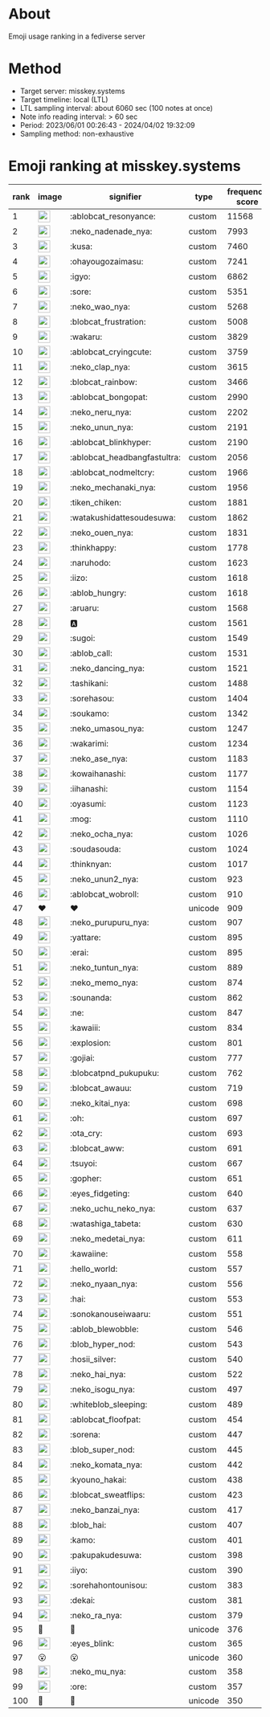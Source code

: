 # About
Emoji usage ranking in a fediverse server

# Method
- Target server: misskey.systems
- Target timeline: local (LTL)
- LTL sampling interval: about 6060 sec (100 notes at once)
- Note info reading interval: > 60 sec
- Period: 2023/06/01 00:26:43 - 2024/04/02 19:32:09 
- Sampling method: non-exhaustive

# Emoji ranking at misskey.systems

|rank|image|signifier|type|frequency score|
|----|----|----|----|----|
|1|<img height="24" src="https://misskey.systems/emoji/ablobcat_resonyance.webp">|:ablobcat_resonyance:|custom|11568|
|2|<img height="24" src="https://misskey.systems/emoji/neko_nadenade_nya.webp">|:neko_nadenade_nya:|custom|7993|
|3|<img height="24" src="https://misskey.systems/emoji/kusa.webp">|:kusa:|custom|7460|
|4|<img height="24" src="https://misskey.systems/emoji/ohayougozaimasu.webp">|:ohayougozaimasu:|custom|7241|
|5|<img height="24" src="https://misskey.systems/emoji/igyo.webp">|:igyo:|custom|6862|
|6|<img height="24" src="https://misskey.systems/emoji/sore.webp">|:sore:|custom|5351|
|7|<img height="24" src="https://misskey.systems/emoji/neko_wao_nya.webp">|:neko_wao_nya:|custom|5268|
|8|<img height="24" src="https://misskey.systems/emoji/blobcat_frustration.webp">|:blobcat_frustration:|custom|5008|
|9|<img height="24" src="https://misskey.systems/emoji/wakaru.webp">|:wakaru:|custom|3829|
|10|<img height="24" src="https://misskey.systems/emoji/ablobcat_cryingcute.webp">|:ablobcat_cryingcute:|custom|3759|
|11|<img height="24" src="https://misskey.systems/emoji/neko_clap_nya.webp">|:neko_clap_nya:|custom|3615|
|12|<img height="24" src="https://misskey.systems/emoji/blobcat_rainbow.webp">|:blobcat_rainbow:|custom|3466|
|13|<img height="24" src="https://misskey.systems/emoji/ablobcat_bongopat.webp">|:ablobcat_bongopat:|custom|2990|
|14|<img height="24" src="https://misskey.systems/emoji/neko_neru_nya.webp">|:neko_neru_nya:|custom|2202|
|15|<img height="24" src="https://misskey.systems/emoji/neko_unun_nya.webp">|:neko_unun_nya:|custom|2191|
|16|<img height="24" src="https://misskey.systems/emoji/ablobcat_blinkhyper.webp">|:ablobcat_blinkhyper:|custom|2190|
|17|<img height="24" src="https://misskey.systems/emoji/ablobcat_headbangfastultra.webp">|:ablobcat_headbangfastultra:|custom|2056|
|18|<img height="24" src="https://misskey.systems/emoji/ablobcat_nodmeltcry.webp">|:ablobcat_nodmeltcry:|custom|1966|
|19|<img height="24" src="https://misskey.systems/emoji/neko_mechanaki_nya.webp">|:neko_mechanaki_nya:|custom|1956|
|20|<img height="24" src="https://misskey.systems/emoji/tiken_chiken.webp">|:tiken_chiken:|custom|1881|
|21|<img height="24" src="https://misskey.systems/emoji/watakushidattesoudesuwa.webp">|:watakushidattesoudesuwa:|custom|1862|
|22|<img height="24" src="https://misskey.systems/emoji/neko_ouen_nya.webp">|:neko_ouen_nya:|custom|1831|
|23|<img height="24" src="https://misskey.systems/emoji/thinkhappy.webp">|:thinkhappy:|custom|1778|
|24|<img height="24" src="https://misskey.systems/emoji/naruhodo.webp">|:naruhodo:|custom|1623|
|25|<img height="24" src="https://misskey.systems/emoji/iizo.webp">|:iizo:|custom|1618|
|26|<img height="24" src="https://misskey.systems/emoji/ablob_hungry.webp">|:ablob_hungry:|custom|1618|
|27|<img height="24" src="https://misskey.systems/emoji/aruaru.webp">|:aruaru:|custom|1568|
|28|<img height="24" src="https://misskey.systems/emoji/a.webp">|:a:|custom|1561|
|29|<img height="24" src="https://misskey.systems/emoji/sugoi.webp">|:sugoi:|custom|1549|
|30|<img height="24" src="https://misskey.systems/emoji/ablob_call.webp">|:ablob_call:|custom|1531|
|31|<img height="24" src="https://misskey.systems/emoji/neko_dancing_nya.webp">|:neko_dancing_nya:|custom|1521|
|32|<img height="24" src="https://misskey.systems/emoji/tashikani.webp">|:tashikani:|custom|1488|
|33|<img height="24" src="https://misskey.systems/emoji/sorehasou.webp">|:sorehasou:|custom|1404|
|34|<img height="24" src="https://misskey.systems/emoji/soukamo.webp">|:soukamo:|custom|1342|
|35|<img height="24" src="https://misskey.systems/emoji/neko_umasou_nya.webp">|:neko_umasou_nya:|custom|1247|
|36|<img height="24" src="https://misskey.systems/emoji/wakarimi.webp">|:wakarimi:|custom|1234|
|37|<img height="24" src="https://misskey.systems/emoji/neko_ase_nya.webp">|:neko_ase_nya:|custom|1183|
|38|<img height="24" src="https://misskey.systems/emoji/kowaihanashi.webp">|:kowaihanashi:|custom|1177|
|39|<img height="24" src="https://misskey.systems/emoji/iihanashi.webp">|:iihanashi:|custom|1154|
|40|<img height="24" src="https://misskey.systems/emoji/oyasumi.webp">|:oyasumi:|custom|1123|
|41|<img height="24" src="https://misskey.systems/emoji/mog.webp">|:mog:|custom|1110|
|42|<img height="24" src="https://misskey.systems/emoji/neko_ocha_nya.webp">|:neko_ocha_nya:|custom|1026|
|43|<img height="24" src="https://misskey.systems/emoji/soudasouda.webp">|:soudasouda:|custom|1024|
|44|<img height="24" src="https://misskey.systems/emoji/thinknyan.webp">|:thinknyan:|custom|1017|
|45|<img height="24" src="https://misskey.systems/emoji/neko_unun2_nya.webp">|:neko_unun2_nya:|custom|923|
|46|<img height="24" src="https://misskey.systems/emoji/ablobcat_wobroll.webp">|:ablobcat_wobroll:|custom|910|
|47|❤|❤|unicode|909|
|48|<img height="24" src="https://misskey.systems/emoji/neko_purupuru_nya.webp">|:neko_purupuru_nya:|custom|907|
|49|<img height="24" src="https://misskey.systems/emoji/yattare.webp">|:yattare:|custom|895|
|50|<img height="24" src="https://misskey.systems/emoji/erai.webp">|:erai:|custom|895|
|51|<img height="24" src="https://misskey.systems/emoji/neko_tuntun_nya.webp">|:neko_tuntun_nya:|custom|889|
|52|<img height="24" src="https://misskey.systems/emoji/neko_memo_nya.webp">|:neko_memo_nya:|custom|874|
|53|<img height="24" src="https://misskey.systems/emoji/sounanda.webp">|:sounanda:|custom|862|
|54|<img height="24" src="https://misskey.systems/emoji/ne.webp">|:ne:|custom|847|
|55|<img height="24" src="https://misskey.systems/emoji/kawaiii.webp">|:kawaiii:|custom|834|
|56|<img height="24" src="https://misskey.systems/emoji/explosion.webp">|:explosion:|custom|801|
|57|<img height="24" src="https://misskey.systems/emoji/gojiai.webp">|:gojiai:|custom|777|
|58|<img height="24" src="https://misskey.systems/emoji/blobcatpnd_pukupuku.webp">|:blobcatpnd_pukupuku:|custom|762|
|59|<img height="24" src="https://misskey.systems/emoji/blobcat_awauu.webp">|:blobcat_awauu:|custom|719|
|60|<img height="24" src="https://misskey.systems/emoji/neko_kitai_nya.webp">|:neko_kitai_nya:|custom|698|
|61|<img height="24" src="https://misskey.systems/emoji/oh.webp">|:oh:|custom|697|
|62|<img height="24" src="https://misskey.systems/emoji/ota_cry.webp">|:ota_cry:|custom|693|
|63|<img height="24" src="https://misskey.systems/emoji/blobcat_aww.webp">|:blobcat_aww:|custom|691|
|64|<img height="24" src="https://misskey.systems/emoji/tsuyoi.webp">|:tsuyoi:|custom|667|
|65|<img height="24" src="https://misskey.systems/emoji/gopher.webp">|:gopher:|custom|651|
|66|<img height="24" src="https://misskey.systems/emoji/eyes_fidgeting.webp">|:eyes_fidgeting:|custom|640|
|67|<img height="24" src="https://misskey.systems/emoji/neko_uchu_neko_nya.webp">|:neko_uchu_neko_nya:|custom|637|
|68|<img height="24" src="https://misskey.systems/emoji/watashiga_tabeta.webp">|:watashiga_tabeta:|custom|630|
|69|<img height="24" src="https://misskey.systems/emoji/neko_medetai_nya.webp">|:neko_medetai_nya:|custom|611|
|70|<img height="24" src="https://misskey.systems/emoji/kawaiine.webp">|:kawaiine:|custom|558|
|71|<img height="24" src="https://misskey.systems/emoji/hello_world.webp">|:hello_world:|custom|557|
|72|<img height="24" src="https://misskey.systems/emoji/neko_nyaan_nya.webp">|:neko_nyaan_nya:|custom|556|
|73|<img height="24" src="https://misskey.systems/emoji/hai.webp">|:hai:|custom|553|
|74|<img height="24" src="https://misskey.systems/emoji/sonokanouseiwaaru.webp">|:sonokanouseiwaaru:|custom|551|
|75|<img height="24" src="https://misskey.systems/emoji/ablob_blewobble.webp">|:ablob_blewobble:|custom|546|
|76|<img height="24" src="https://misskey.systems/emoji/blob_hyper_nod.webp">|:blob_hyper_nod:|custom|543|
|77|<img height="24" src="https://misskey.systems/emoji/hosii_silver.webp">|:hosii_silver:|custom|540|
|78|<img height="24" src="https://misskey.systems/emoji/neko_hai_nya.webp">|:neko_hai_nya:|custom|522|
|79|<img height="24" src="https://misskey.systems/emoji/neko_isogu_nya.webp">|:neko_isogu_nya:|custom|497|
|80|<img height="24" src="https://misskey.systems/emoji/whiteblob_sleeping.webp">|:whiteblob_sleeping:|custom|489|
|81|<img height="24" src="https://misskey.systems/emoji/ablobcat_floofpat.webp">|:ablobcat_floofpat:|custom|454|
|82|<img height="24" src="https://misskey.systems/emoji/sorena.webp">|:sorena:|custom|447|
|83|<img height="24" src="https://misskey.systems/emoji/blob_super_nod.webp">|:blob_super_nod:|custom|445|
|84|<img height="24" src="https://misskey.systems/emoji/neko_komata_nya.webp">|:neko_komata_nya:|custom|442|
|85|<img height="24" src="https://misskey.systems/emoji/kyouno_hakai.webp">|:kyouno_hakai:|custom|438|
|86|<img height="24" src="https://misskey.systems/emoji/blobcat_sweatflips.webp">|:blobcat_sweatflips:|custom|423|
|87|<img height="24" src="https://misskey.systems/emoji/neko_banzai_nya.webp">|:neko_banzai_nya:|custom|417|
|88|<img height="24" src="https://misskey.systems/emoji/blob_hai.webp">|:blob_hai:|custom|407|
|89|<img height="24" src="https://misskey.systems/emoji/kamo.webp">|:kamo:|custom|401|
|90|<img height="24" src="https://misskey.systems/emoji/pakupakudesuwa.webp">|:pakupakudesuwa:|custom|398|
|91|<img height="24" src="https://misskey.systems/emoji/iiyo.webp">|:iiyo:|custom|390|
|92|<img height="24" src="https://misskey.systems/emoji/sorehahontounisou.webp">|:sorehahontounisou:|custom|383|
|93|<img height="24" src="https://misskey.systems/emoji/dekai.webp">|:dekai:|custom|381|
|94|<img height="24" src="https://misskey.systems/emoji/neko_ra_nya.webp">|:neko_ra_nya:|custom|379|
|95|🎉|🎉|unicode|376|
|96|<img height="24" src="https://misskey.systems/emoji/eyes_blink.webp">|:eyes_blink:|custom|365|
|97|😮|😮|unicode|360|
|98|<img height="24" src="https://misskey.systems/emoji/neko_mu_nya.webp">|:neko_mu_nya:|custom|358|
|99|<img height="24" src="https://misskey.systems/emoji/ore.webp">|:ore:|custom|357|
|100|🍗|🍗|unicode|350|
